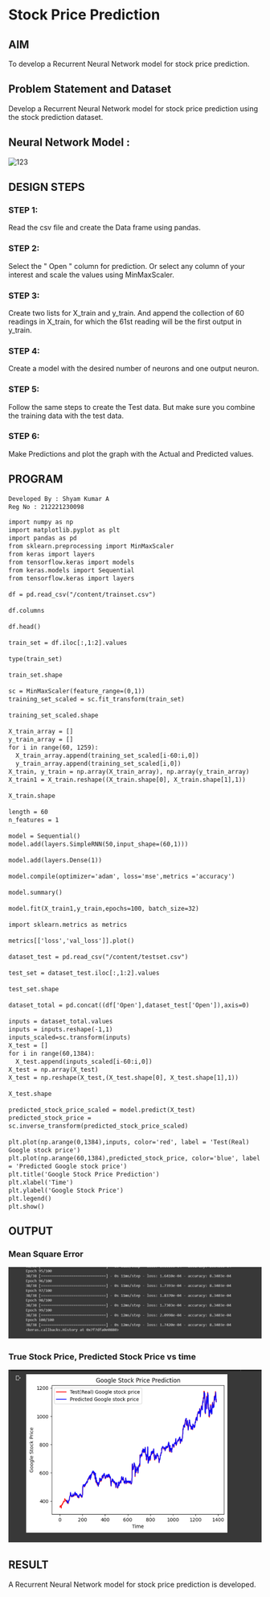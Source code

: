 # Stock Price Prediction

## AIM

To develop a Recurrent Neural Network model for stock price prediction.

## Problem Statement and Dataset

Develop a Recurrent Neural Network model for stock price prediction using the stock prediction dataset.

## Neural Network Model :
![123](https://github.com/ShyamKumar-AI-DS/rnn-stock-price-prediction/assets/93427182/58907367-cb16-4615-84ed-dd12fb66498d)


## DESIGN STEPS
### STEP 1:
Read the csv file and create the Data frame using pandas.

### STEP 2:
Select the " Open " column for prediction. Or select any column of your interest and scale the values using MinMaxScaler.

### STEP 3:
Create two lists for X_train and y_train. And append the collection of 60 readings in X_train, for which the 61st reading will be the first output in y_train.

### STEP 4:
Create a model with the desired number of neurons and one output neuron.

### STEP 5:
Follow the same steps to create the Test data. But make sure you combine the training data with the test data.

### STEP 6:
Make Predictions and plot the graph with the Actual and Predicted values.



## PROGRAM
~~~
Developed By : Shyam Kumar A
Reg No : 212221230098
~~~
~~~
import numpy as np
import matplotlib.pyplot as plt
import pandas as pd
from sklearn.preprocessing import MinMaxScaler
from keras import layers
from tensorflow.keras import models
from keras.models import Sequential
from tensorflow.keras import layers

df = pd.read_csv("/content/trainset.csv")

df.columns

df.head()

train_set = df.iloc[:,1:2].values

type(train_set)

train_set.shape

sc = MinMaxScaler(feature_range=(0,1))
training_set_scaled = sc.fit_transform(train_set)

training_set_scaled.shape

X_train_array = []
y_train_array = []
for i in range(60, 1259):
  X_train_array.append(training_set_scaled[i-60:i,0])
  y_train_array.append(training_set_scaled[i,0])
X_train, y_train = np.array(X_train_array), np.array(y_train_array)
X_train1 = X_train.reshape((X_train.shape[0], X_train.shape[1],1))

X_train.shape

length = 60
n_features = 1

model = Sequential()
model.add(layers.SimpleRNN(50,input_shape=(60,1)))

model.add(layers.Dense(1))

model.compile(optimizer='adam', loss='mse',metrics ='accuracy')

model.summary()

model.fit(X_train1,y_train,epochs=100, batch_size=32)

import sklearn.metrics as metrics

metrics[['loss','val_loss']].plot()

dataset_test = pd.read_csv("/content/testset.csv")

test_set = dataset_test.iloc[:,1:2].values

test_set.shape

dataset_total = pd.concat((df['Open'],dataset_test['Open']),axis=0)

inputs = dataset_total.values
inputs = inputs.reshape(-1,1)
inputs_scaled=sc.transform(inputs)
X_test = []
for i in range(60,1384):
  X_test.append(inputs_scaled[i-60:i,0])
X_test = np.array(X_test)
X_test = np.reshape(X_test,(X_test.shape[0], X_test.shape[1],1))

X_test.shape

predicted_stock_price_scaled = model.predict(X_test)
predicted_stock_price = sc.inverse_transform(predicted_stock_price_scaled)

plt.plot(np.arange(0,1384),inputs, color='red', label = 'Test(Real) Google stock price')
plt.plot(np.arange(60,1384),predicted_stock_price, color='blue', label = 'Predicted Google stock price')
plt.title('Google Stock Price Prediction')
plt.xlabel('Time')
plt.ylabel('Google Stock Price')
plt.legend()
plt.show()
~~~

## OUTPUT
### Mean Square Error

![p](epocdl.png)


### True Stock Price, Predicted Stock Price vs time

![h](graphdl.png)


## RESULT
A Recurrent Neural Network model for stock price prediction is developed.
